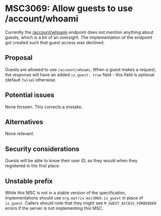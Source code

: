 # MSC3069: Allow guests to use /account/whoami

Currently the [/account/whoami](https://matrix.org/docs/spec/client_server/r0.6.1#get-matrix-client-r0-account-whoami)
endpoint does not mention anything about guests, which is a bit of an oversight. The implementation
of the endpoint got created such that guest access was declined.

## Proposal

Guests are allowed to use `/account/whoami`. When a guest makes a request, the response will have
an added `is_guest: true` field - this field is optional (default `false`) otherwise.

## Potential issues

None forseen. This corrects a mistake.

## Alternatives

None relevant.

## Security considerations

Guests will be able to know their user ID, as they would when they registered in the first place.

## Unstable prefix

While this MSC is not in a stable version of the specification, implementations should use
`org.matrix.msc3069.is_guest` in place of `is_guest`. Callers should note that they might see
`M_GUEST_ACCESS_FORBIDDEN` errors if the server is not implementing this MSC.
